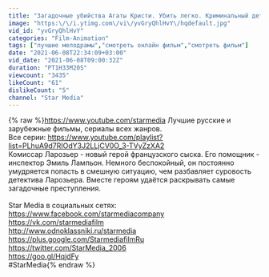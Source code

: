 ```yaml
---
title: "Загадочные убийства Агаты Кристи. Убить легко. Криминальный детектив. Лучшие фильмы"
image: "https:\/\/i.ytimg.com\/vi\/yvGryQhlHvY\/hqdefault.jpg"
vid_id: "yvGryQhlHvY"
categories: "Film-Animation"
tags: ["лучшие мелодрамы","смотреть онлайн фильм","смотреть фильм"]
date: "2021-06-08T22:34:09+03:00"
vid_date: "2021-06-08T09:00:32Z"
duration: "PT1H33M20S"
viewcount: "3435"
likeCount: "61"
dislikeCount: "5"
channel: "Star Media"
---
```

{% raw %}<a rel="nofollow" target="blank" href="https://www.youtube.com/starmedia">https://www.youtube.com/starmedia</a> Лучшие русские и зарубежные фильмы, сериалы всех жанров. <br />Все серии: <a rel="nofollow" target="blank" href="https://www.youtube.com/playlist?list=PLhuA9d7RIOdY3J2LLjCV0O_3-TVyZzXA2">https://www.youtube.com/playlist?list=PLhuA9d7RIOdY3J2LLjCV0O_3-TVyZzXA2</a><br />Комиссар Ларозьер - новый герой французского сыска. Его помощник - инспектор Эмиль Лампьон. Немного беспокойный, он постоянно умудряется попасть в смешную ситуацию, чем разбавляет суровость детектива Ларозьера. Вместе героям удаётся раскрывать самые загадочные преступления.<br /><br />Star Media в социальных сетях: <br /><a rel="nofollow" target="blank" href="https://www.facebook.com/starmediacompany">https://www.facebook.com/starmediacompany</a> <br /><a rel="nofollow" target="blank" href="https://vk.com/starmediafilm">https://vk.com/starmediafilm</a> <br /><a rel="nofollow" target="blank" href="http://www.odnoklassniki.ru/starmedia">http://www.odnoklassniki.ru/starmedia</a><br /> <a rel="nofollow" target="blank" href="https://plus.google.com/StarmediafilmRu">https://plus.google.com/StarmediafilmRu</a> <br /><a rel="nofollow" target="blank" href="https://twitter.com/StarMedia_2006">https://twitter.com/StarMedia_2006</a><br /> <a rel="nofollow" target="blank" href="https://goo.gl/HqjdFy">https://goo.gl/HqjdFy</a> <br />#StarMedia{% endraw %}
